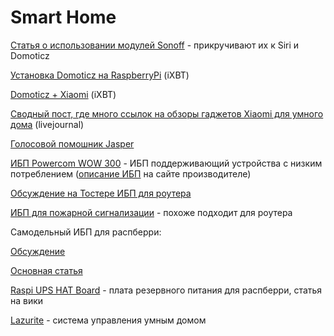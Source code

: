# Smart Home

[Статья о использовании модулей Sonoff](https://geektimes.ru/post/289123/) - прикручивают их к Siri и Domoticz

[Установка Domoticz на RaspberryPi](https://www.ixbt.com/live/kvazis/raspberry-pi-model-3-b---ustanavlivaem-sistemu-upravleniya-umnym-domom-domoticz.html) \(iXBT\)

[Domoticz + Xiaomi](https://www.ixbt.com/live/kvazis/domoticz-xiaomi-stroim-umnyy-dom-vvedenie.html) \(iXBT\)

[Сводный пост, где много ссылок на обзоры гаджетов Xiaomi для умного дома](https://kva-zis.livejournal.com/19807.html) \(livejournal\)

[Голосовой помошник Jasper](http://jasperproject.github.io/)

[ИБП Powercom WOW 300](https://www.ozon.ru/context/detail/id/143212430/) - ИБП поддерживающий устройства с низким потреблением \([описание ИБП](http://pcm.ru/about/story/6022/) на сайте производителе\)

[Обсуждение на Тостере ИБП для роутера](https://toster.ru/q/33887)

[ИБП для пожарной сигнализации](http://www.inels.ru/item_ibp-postoyannogo-toka-shtil-ps1203b/) - похоже подходит для роутера

Самодельный ИБП для распберри:

[Обсуждение](https://forum.raspberrypi.ru/d/821)

[Основная статья](http://raspberrypi.azm.su/page63.html)

[Raspi UPS HAT Board](http://www.raspberrypiwiki.com/index.php/Raspi_UPS_HAT_Board) - плата резервного питания для распберри, статья на вики

[Lazurite](https://habr.com/ru/post/443608/) - система управления умным домом

